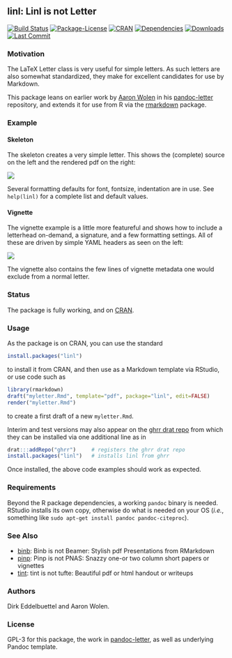 ## linl: Linl is not Letter

[![Build Status](https://travis-ci.org/eddelbuettel/linl.svg)](https://travis-ci.org/eddelbuettel/linl) 
[![Package-License](http://img.shields.io/badge/license-GPL--3-brightgreen.svg?style=flat)](http://www.gnu.org/licenses/gpl-3.0.html) 
[![CRAN](http://www.r-pkg.org/badges/version/linl)](https://cran.r-project.org/package=linl) 
[![Dependencies](https://tinyverse.netlify.com/badge/linl)](https://cran.r-project.org/package=linl) 
[![Downloads](http://cranlogs.r-pkg.org/badges/linl?color=brightgreen)](http://www.r-pkg.org/pkg/linl)
[![Last Commit](https://img.shields.io/github/last-commit/eddelbuettel/linl)](https://github.com/eddelbuettel/linl)

### Motivation

The LaTeX Letter class is very useful for simple letters.  As such
letters are also somewhat standardized, they make for excellent
candidates for use by Markdown.

This package leans on earlier work by [Aaron Wolen](http://aaronwolen.com/) in his
[pandoc-letter](https://github.com/aaronwolen/pandoc-letter) repository, and extends it for use from
R via the [rmarkdown](https://cran.r-project.org/package=rmarkdown) package.

### Example

#### Skeleton

The skeleton creates a very simple letter.  This shows the (complete) source on the left and the
rendered pdf on the right:

![](https://eddelbuettel.github.io/linl/skeleton.png)

Several formatting defaults for font, fontsize, indentation are in use. See `help(linl)` for a 
complete list and default values.

#### Vignette

The vignette example is a little more featureful and shows how to include a letterhead on-demand, a
signature, and a few formatting settings.  All of these are driven by simple YAML headers as seen on
the left:

![](https://eddelbuettel.github.io/linl/vignette.png)

The vignette also contains the few lines of vignette metadata one would exclude from a normal
letter.
        
### Status

The package is fully working, and on [CRAN](https://cran.r-project.org/).

### Usage 

As the package is on CRAN, you can use the standard 

```r
install.packages("linl")
```

to install it from CRAN, and then use as a Markdown template via RStudio, or use code such as

```r
library(rmarkdown)
draft("myletter.Rmd", template="pdf", package="linl", edit=FALSE)
render("myletter.Rmd")
```

to create a first draft of a new `myletter.Rmd`.        

Interim and test versions may also appear on the [ghrr drat repo](https://ghrr.github.io/drat/) from
which they can be installed via one additional line as in

```r
drat:::addRepo("ghrr")     # registers the ghrr drat repo
install.packages("linl")   # installs linl from ghrr
```

Once installed, the above code examples should work as expected.

### Requirements

Beyond the R package dependencies, a working `pandoc` binary is needed. RStudio installs
its own copy, otherwise do what is needed on your OS (_i.e._, something like `sudo apt-get
install pandoc pandoc-citeproc`).

### See Also

- [binb](https://github.com/eddelbuettel/binb): Binb is not Beamer: Stylish pdf Presentations from RMarkdown
- [pinp](https://github.com/eddelbuettel/pinp): Pinp is not PNAS: Snazzy one-or two column short papers or vignettes 
- [tint](https://github.com/eddelbuettel/tint): tint is not tufte: Beautiful pdf or html handout or writeups

### Authors

Dirk Eddelbuettel and Aaron Wolen.

### License

GPL-3 for this package, the work in [pandoc-letter](https://github.com/aaronwolen/pandoc-letter), 
as well as underlying Pandoc template.
